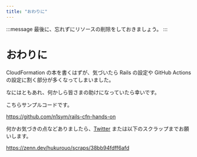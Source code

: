 ```yaml
---
title: "おわりに"
---
```


:::message 
最後に、忘れずにリソースの削除をしておきましょう。
:::

# おわりに

CloudFormation の本を書くはずが、気づいたら Rails の設定や GitHub Actions の設定に割く部分が多くなってしまいました。

なにはともあれ、何かしら皆さまの助けになっていたら幸いです。

こちらサンプルコードです。

https://github.com/n1sym/rails-cfn-hands-on

何かお気づきの点などありましたら、[Twitter](https://twitter.com/n1sym) または以下のスクラップまでお願いします。

https://zenn.dev/hukurouo/scraps/38bb94fdff6afd